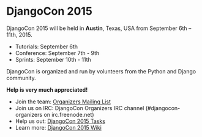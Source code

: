 DjangoCon 2015
==============

DjangoCon 2015 will be held in **Austin**, Texas, USA from September 6th – 11th, 2015.

- Tutorials: September 6th
- Conference: September 7th - 9th
- Sprints: September 10th - 11th

DjangoCon is organized and run by volunteers from the Python and Django community.

**Help is very much appreciated!**

- Join the team: [Organizers Mailing List](https://groups.google.com/forum/#!forum/djangocon-organizers)
- Join us on IRC: DjangoCon Organizers IRC channel (#djangocon-organizers on irc.freenode.net)
- Help us out: [DjangoCon 2015 Tasks](https://github.com/djangocon/djangocon-us-docs/issues)
- Learn more: [DjangoCon 2015 Wiki](https://github.com/djangocon/djangocon-us-docs/wiki)
